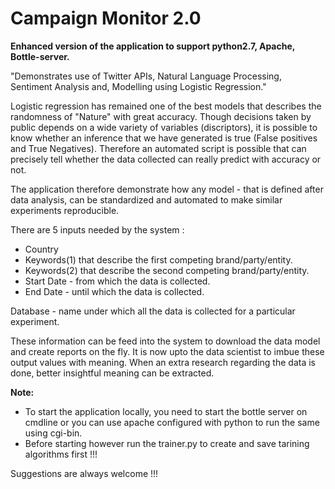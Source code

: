 # Campaign Monitor 2.0

__Enhanced version of the application to support python2.7, Apache, Bottle-server.__

"Demonstrates use of Twitter APIs, Natural Language Processing, Sentiment Analysis and,
Modelling using Logistic Regression."

Logistic regression has remained one of the best models that describes the randomness of "Nature" with great accuracy. Though decisions taken by public depends on a wide variety of variables (discriptors), it is possible to know whether an inference that we have generated is true (False positives and True Negatives). Therefore an automated script is possible that can precisely tell whether the data collected can really predict with accuracy or not.

The application therefore demonstrate how any model - that is defined after data analysis, can be standardized and automated to make similar experiments reproducible.

There are 5 inputs needed by the system :

* Country
* Keywords(1) that describe the first competing brand/party/entity.
* Keywords(2) that describe the second competing brand/party/entity.
* Start Date - from which the data is collected.
* End Date - until which the data is collected.


Database - name under which all the data is collected for a particular experiment.

These information can be feed into the system to download the data model and create reports on the fly. It is now upto the data scientist to imbue these output values with meaning. When an extra research regarding the data is done, better insightful meaning can be extracted.

 __Note:__

* To start the application locally, you need to start the bottle server on cmdline or you can use apache configured with python to run the same using cgi-bin.
* Before starting however run the trainer.py to create and save tarining algorithms first !!!

Suggestions are always welcome !!!
